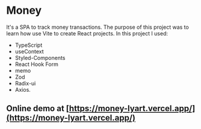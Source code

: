 # Money

It's a SPA to track money transactions. The purpose of this project was to learn how use Vite to create React projects. In this project I used:
- TypeScript
- useContext
- Styled-Components
- React Hook Form
- memo
- Zod
- Radix-ui
- Axios.

## Online demo at [https://money-lyart.vercel.app/](https://money-lyart.vercel.app/)
